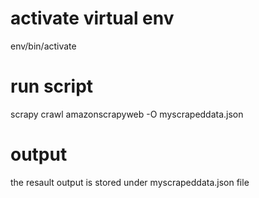 # activate virtual env 
env/bin/activate
# run script
scrapy crawl amazonscrapyweb -O myscrapeddata.json
# output
the resault output is stored under myscrapeddata.json file 
